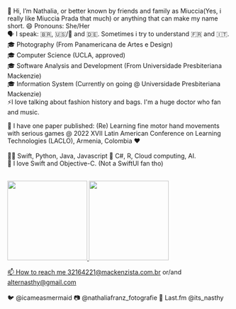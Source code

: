 👋 Hi, I’m Nathalia, or better known by friends and family as Miuccia(Yes, i really like Miuccia Prada that much) or anything that can make my name short.
😄 Pronouns: She/Her
<br>
🗣️ I speak: 🇧🇷, 🇺🇸/🏴󠁧󠁢󠁥󠁮󠁧󠁿 and 🇩🇪. Sometimes i try to understand 🇫🇷 and 🇮🇹.
<br>
🎓 Photography (From Panamericana de Artes e Design)
<br>
🎓 Computer Science (UCLA, approved)
<br>
🎓 Software Analysis and Development (From Universidade Presbiteriana Mackenzie)
<br>
🎓 Information System (Currently on going @ Universidade Presbiteriana Mackenzie) 
<br>
⚡️I love talking about fashion history and bags. I'm a huge doctor who fan and music.
<br>

📔 I have one paper published: (Re) Learning fine motor hand movements with serious games @ 2022 XVII Latin American Conference on Learning Technologies (LACLO), Armenia, Colombia ❤️
<br>
<br>
👩‍💻 Swift, Python, Java, Javascript
🌱 C#, R, Cloud computing, AI.
<br>
📱 I love Swift and Objective-C. (Not a SwiftUI fan tho)
<br>
<br>

<div>
<a href="https://github.com/miucciaknows">
<img loading="lazy" height="180em" src="https://github-readme-stats.vercel.app/api/top-langs/?username=miucciaknows&layout=compact&langs_count=7&theme=dracula"/>
<img loading="lazy" height="180em" src="https://github-readme-stats.vercel.app/api?username=miucciaknows&show_icons=true&theme=dracula&include_all_commits=true&count_private=true"/>
</div>

📫 How to reach me 32164221@mackenzista.com.br or/and alternasthy@gmail.com
<br>
<br>
🐦 @icameasmermaid 📷 @nathaliafranz_fotografie 🎵 Last.fm @its_nasthy

